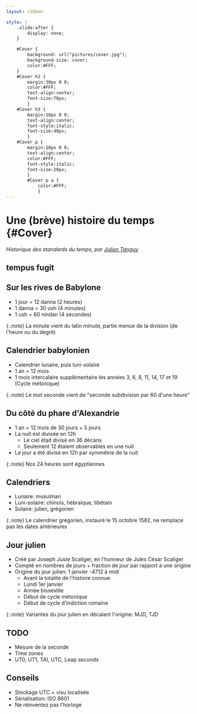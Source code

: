 ```yaml
---
layout: ribbon

style: |
    .slide:after {
        display: none;
    }

    #Cover {
        background: url("pictures/cover.jpg");
        background-size: cover;
        color:#FFF;
    }
    #Cover h2 {
        margin:30px 0 0;
        color:#FFF;
        text-align:center;
        font-size:70px;
        }
    #Cover h3 {
        margin:10px 0 0;
        text-align:center;
        font-style:italic;
        font-size:40px;
        }
    #Cover p {
        margin:10px 0 0;
        text-align:center;
        color:#FFF;
        font-style:italic;
        font-size:20px;
        }
        #Cover p a {
            color:#FFF;
            }
---
```


# Une (brève) histoire du temps {#Cover}

*Historique des standards du temps, par [Julien Tanguy](http://twitter.com/jutanguy)*

<!-- cover image from https://en.wikipedia.org/wiki/Black_hole  -->

## **tempus fugit**

## Sur les rives de Babylone

- 1 jour = 12 danna (2 heures)
- 1 danna = 30 ush (4 minutes)
- 1 ush = 60 nindan (4 secondes)

{:.note}
La minute vient du latin _minuta_, partie menue de la division (de l'heure ou du degré)

## Calendrier babylonien

- Calendrier lunaire, puis luni-solaire
- 1 an = 12 mois
- 1 mois intercalaire supplémentaire les années 3, 6, 8, 11, 14, 17 et 19 (Cycle métonique)

{:.note}
Le mot seconde vient de "seconde subdivision par 60 d'une heure"


## Du côté du phare d'Alexandrie

- 1 an = 12 mois de 30 jours + 5 jours
- La nuit est divisée en 12h
    - Le ciel était divisé en 36 décans
    - Seulement 12 étaient observables en une nuit
- Le jour a été divisé en 12h par symmétrie de la nuit

{:.note}
Nos 24 heures sont égyptiennes

## Calendriers

- Lunaire: musulman
- Luni-solaire: chinois, hébraïque, tibétain
- Solaire: julien, grégorien

{:.note}
Le calendrier grégorien, instauré le 15 octobre 1582, ne remplace pas les dates antérieures


## Jour julien

- Créé par Joseph Juste Scaliger, en l'honneur de Jules César Scaliger
- Compté en nombres de jours + fraction de jour par rapport à une origine
- Origine du jour julien: 1 janvier -4712 à midi
    - Avant la totalité de l'histoire connue
    - Lundi 1er janvier
    - Année bissextile
    - Début de cycle métonique
    - Début de cycle d'indiction romaine

{:.note}
Variantes du jour julien en décalant l'origine: MJD, TJD


## TODO

- Mesure de la seconde
- Time zones
- UT0, UT1, TAI, UTC, Leap seconds

## Conseils

- Stockage UTC + visu localisée
- Sérialisation: ISO 8601
- Ne réinventez pas l'horloge

